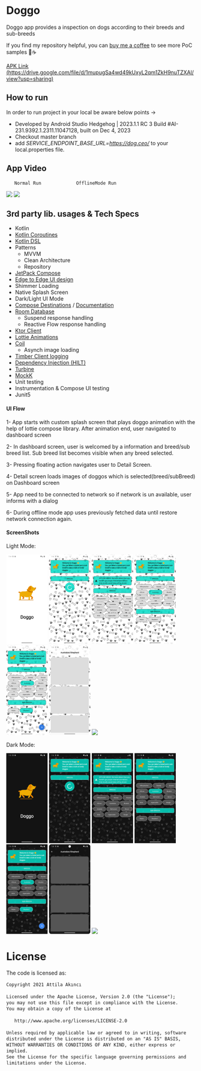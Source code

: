 # Doggo
Doggo app provides a inspection on dogs according to their breeds and sub-breeds

If you find my repository helpful, you can [buy me a coffee](https://buymeacoffee.com/attilaakinci
) to see more PoC samples 🍻☕️ 

[APK Link (https://drive.google.com/file/d/1mupugSa4wd49kUxyL2qm1ZkH9nuTZXAl/view?usp=sharing)](https://drive.google.com/file/d/1mupugSa4wd49kUxyL2qm1ZkH9nuTZXAl/view?usp=sharing)

## How to run
In order to run project in your local be aware below points ->
* Developed by Android Studio Hedgehog | 2023.1.1 RC 3 Build #AI-231.9392.1.2311.11047128, built on Dec 4, 2023
* Checkout master branch
* add *SERVICE_ENDPOINT_BASE_URL=https://dog.ceo/* to your local.properties file.

## App Video

       Normal Run             OfflineMode Run   

<img src="https://github.com/AttilaAKINCI/Doggo/assets/21987335/ebcf9882-1548-4635-979d-d39cc6880a61" width="200"/> <img 
src="https://github.com/AttilaAKINCI/Doggo/assets/21987335/51128919-6960-43f0-b45d-167d5b09c5d3" width="200"/>  

## 3rd party lib. usages & Tech Specs
* Kotlin
* [Kotlin Coroutines](https://kotlinlang.org/docs/coroutines-overview.html)
* [Kotlin DSL](https://developer.android.com/build/migrate-to-kotlin-dsl)
* Patterns
    - MVVM
    - Clean Architecture
    - Repository
* [JetPack Compose](https://developer.android.com/jetpack/compose?gclid=Cj0KCQiAjMKqBhCgARIsAPDgWlyVg8bZaasX_bdQfYrAXsuDQ6vD-2SmFcTv34Fb-jLQxgGqPD7UxKgaAso5EALw_wcB&gclsrc=aw.ds)
* [Edge to Edge UI design](https://developer.android.com/jetpack/compose/layouts/insets)
* Shimmer Loading
* Native Splash Screen
* Dark/Light UI Mode 
* [Compose Destinations](https://github.com/raamcosta/compose-destinations) / [Documentation](https://composedestinations.rafaelcosta.xyz/)
* [Room Database](https://developer.android.com/jetpack/androidx/releases/room)
    - Suspend response handling
    - Reactive Flow response handling
* [Ktor Client](https://ktor.io/docs/client-supported-platforms.html)
* [Lottie Animations](https://github.com/airbnb/lottie-android)
* [Coil](https://github.com/coil-kt/coil)
    - Asynch image loading
* [Timber Client logging](https://github.com/JakeWharton/timber)
* [Dependency Injection (HILT)](https://developer.android.com/training/dependency-injection/hilt-android)
* [Turbine](https://github.com/cashapp/turbine)
* [MockK](https://mockk.io/)
* Unit testing
* Instrumentation & Compose UI testing
* Junit5

#### UI Flow
1- App starts with custom splash screen that plays doggo animation with the help of lottie compose library. After animation end, user navigated to dashboard screen

2- In dashboard screen, user is welcomed by a information and breed/sub breed list. Sub breed list becomes visible when any breed selected.

3- Pressing floating action navigates user to Detail Screen.

4- Detail screen loads images of doggos which is selected(breed/subBreed) on Dashboard screen

5- App need to be connected to network so if network is un available, user informs with a dialog

6- During offline mode app uses previously fetched data until restore network connection again.

#### ScreenShots
Light Mode:

<img src="https://github.com/AttilaAKINCI/Doggo/blob/master/images/1-light.png" width="110">   <img
src="https://github.com/AttilaAKINCI/Doggo/blob/master/images/2-light.png" width="110">   <img
src="https://github.com/AttilaAKINCI/Doggo/blob/master/images/3-light.png" width="110">   <img                                                                             
src="https://github.com/AttilaAKINCI/Doggo/blob/master/images/4-light.png" width="110">   <img                                                                             
src="https://github.com/AttilaAKINCI/Doggo/blob/master/images/5-light.png" width="110">   <img                                                                             
src="https://github.com/AttilaAKINCI/Doggo/blob/master/images/6-light.png" width="110">   <img 
src="https://github.com/AttilaAKINCI/Doggo/blob/master/images/7-light.png" width="110"> 

Dark Mode:

<img src="https://github.com/AttilaAKINCI/Doggo/blob/master/images/1-dark.png" width="110">   <img
src="https://github.com/AttilaAKINCI/Doggo/blob/master/images/2-dark.png" width="110">   <img
src="https://github.com/AttilaAKINCI/Doggo/blob/master/images/3-dark.png" width="110">   <img                                                                             
src="https://github.com/AttilaAKINCI/Doggo/blob/master/images/4-dark.png" width="110">   <img                                                                             
src="https://github.com/AttilaAKINCI/Doggo/blob/master/images/5-dark.png" width="110">   <img                                                                             
src="https://github.com/AttilaAKINCI/Doggo/blob/master/images/6-dark.png" width="110">   <img 
src="https://github.com/AttilaAKINCI/Doggo/blob/master/images/7-dark.png" width="110"> 

# License

The code is licensed as:

```
Copyright 2021 Attila Akıncı

Licensed under the Apache License, Version 2.0 (the "License");
you may not use this file except in compliance with the License.
You may obtain a copy of the License at

   http://www.apache.org/licenses/LICENSE-2.0

Unless required by applicable law or agreed to in writing, software
distributed under the License is distributed on an "AS IS" BASIS,
WITHOUT WARRANTIES OR CONDITIONS OF ANY KIND, either express or implied.
See the License for the specific language governing permissions and
limitations under the License.
```
